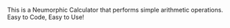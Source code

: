This is a Neumorphic Calculator that performs simple arithmetic operations.
Easy to Code, Easy to Use!